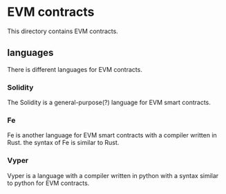 # EVM contracts

This directory contains EVM contracts.

## languages

There is different languages for EVM contracts.

### Solidity

The Solidity is a general-purpose(?) language for EVM smart contracts.

### Fe

Fe is another language for EVM smart contracts with a compiler written in Rust. the syntax of Fe is similar to Rust.

### Vyper

Vyper is a language with a compiler written in python with a syntax similar to python for EVM contracts.
